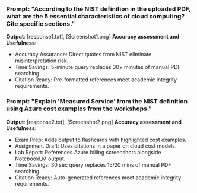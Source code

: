 ### Prompt: "According to the NIST definition in the uploaded PDF, what are the 5 essential characteristics of cloud computing? Cite specific sections."

**Output**: [response1.txt], [Screenshot1.png]
**Accuracy assessment and Usefulness**:

- Accuracy Assurance: Direct quotes from NIST eliminate misinterpretation risk.
- Time Savings: 5-minute query replaces 30+ minutes of manual PDF searching.
- Citation Ready: Pre-formatted references meet academic integrity requirements.

### Prompt: "Explain 'Measured Service' from the NIST definition using Azure cost examples from the workshops."

**Output**: [response2.txt], [Screenshot2.png]
**Accuracy assessment and Usefulness**:

- Exam Prep: Adds output to flashcards with highlighted cost examples.
- Assignment Draft: Uses citations in a paper on cloud cost models.
- Lab Report: References Azure billing screenshots alongside NotebookLM output.
- Time Savings: 30 sec query replaces 15/20 mins of manual PDF searching.
- Citation Ready: Auto-generated references meet academic integrity requirements.
